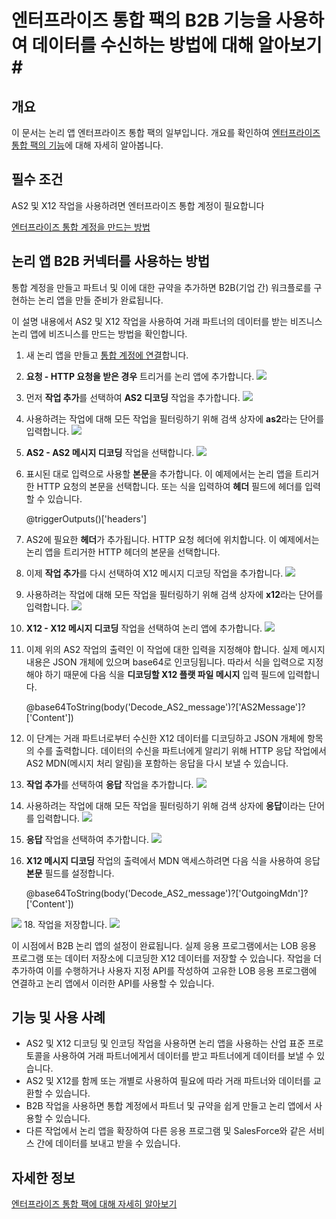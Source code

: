 <properties 
	pageTitle="엔터프라이즈 통합 팩에서 B2B 솔루션 만들기 | Microsoft Azure 앱 서비스 | Microsoft Azure" 
	description="엔터프라이즈 통합 팩의 B2B 기능을 사용하여 데이터를 수신하는 방법에 대해 알아보기" 
	services="logic-apps" 
	documentationCenter=".net,nodejs,java"
	authors="msftman" 
	manager="erikre" 
	editor="cgronlun"/>

<tags 
	ms.service="logic-apps" 
	ms.workload="integration" 
	ms.tgt_pltfrm="na" 
	ms.devlang="na" 
	ms.topic="article" 
	ms.date="07/08/2016" 
	ms.author="deonhe"/>

# 엔터프라이즈 통합 팩의 B2B 기능을 사용하여 데이터를 수신하는 방법에 대해 알아보기#

## 개요 ##

이 문서는 논리 앱 엔터프라이즈 통합 팩의 일부입니다. 개요를 확인하여 [엔터프라이즈 통합 팩의 기능](./app-service-logic-enterprise-integration-overview.md)에 대해 자세히 알아봅니다.

## 필수 조건 ##

AS2 및 X12 작업을 사용하려면 엔터프라이즈 통합 계정이 필요합니다

[엔터프라이즈 통합 계정을 만드는 방법](./app-service-logic-enterprise-integration-accounts.md)

## 논리 앱 B2B 커넥터를 사용하는 방법 ##

통합 계정을 만들고 파트너 및 이에 대한 규약을 추가하면 B2B(기업 간) 워크플로를 구현하는 논리 앱을 만들 준비가 완료됩니다.

이 설명 내용에서 AS2 및 X12 작업을 사용하여 거래 파트너의 데이터를 받는 비즈니스 논리 앱에 비즈니스를 만드는 방법을 확인합니다.

1. 새 논리 앱을 만들고 [통합 계정에 연결](./app-service-logic-enterprise-integration-accounts.md)합니다.
2. **요청 - HTTP 요청을 받은 경우** 트리거를 논리 앱에 추가합니다. ![](./media/app-service-logic-enterprise-integration-b2b/flatfile-1.png)
3. 먼저 **작업 추가**를 선택하여 **AS2 디코딩** 작업을 추가합니다. ![](./media/app-service-logic-enterprise-integration-b2b/transform-2.png)
4. 사용하려는 작업에 대해 모든 작업을 필터링하기 위해 검색 상자에 **as2**라는 단어를 입력합니다. ![](./media/app-service-logic-enterprise-integration-b2b/b2b-5.png)
6. **AS2 - AS2 메시지 디코딩** 작업을 선택합니다. ![](./media/app-service-logic-enterprise-integration-b2b/b2b-6.png)
7. 표시된 대로 입력으로 사용할 **본문**을 추가합니다. 이 예제에서는 논리 앱을 트리거한 HTTP 요청의 본문을 선택합니다. 또는 식을 입력하여 **헤더** 필드에 헤더를 입력할 수 있습니다.

    @triggerOutputs()['headers']

8. AS2에 필요한 **헤더**가 추가됩니다. HTTP 요청 헤더에 위치합니다. 이 예제에서는 논리 앱을 트리거한 HTTP 헤더의 본문을 선택합니다.
9. 이제 **작업 추가**를 다시 선택하여 X12 메시지 디코딩 작업을 추가합니다. ![](./media/app-service-logic-enterprise-integration-b2b/b2b-9.png)
10. 사용하려는 작업에 대해 모든 작업을 필터링하기 위해 검색 상자에 **x12**라는 단어를 입력합니다. ![](./media/app-service-logic-enterprise-integration-b2b/b2b-10.png)
11. **X12 - X12 메시지 디코딩** 작업을 선택하여 논리 앱에 추가합니다. ![](./media/app-service-logic-enterprise-integration-b2b/b2b-as2message.png)
12. 이제 위의 AS2 작업의 출력인 이 작업에 대한 입력을 지정해야 합니다. 실제 메시지 내용은 JSON 개체에 있으며 base64로 인코딩됩니다. 따라서 식을 입력으로 지정해야 하기 때문에 다음 식을 **디코딩할 X12 플랫 파일 메시지** 입력 필드에 입력합니다.

    @base64ToString(body('Decode\_AS2\_message')?['AS2Message']?['Content'])

13. 이 단계는 거래 파트너로부터 수신한 X12 데이터를 디코딩하고 JSON 개체에 항목의 수를 출력합니다. 데이터의 수신을 파트너에게 알리기 위해 HTTP 응답 작업에서 AS2 MDN(메시지 처리 알림)을 포함하는 응답을 다시 보낼 수 있습니다.
14. **작업 추가**를 선택하여 **응답** 작업을 추가합니다. ![](./media/app-service-logic-enterprise-integration-b2b/b2b-14.png)
15. 사용하려는 작업에 대해 모든 작업을 필터링하기 위해 검색 상자에 **응답**이라는 단어를 입력합니다. ![](./media/app-service-logic-enterprise-integration-b2b/b2b-15.png)
16. **응답** 작업을 선택하여 추가합니다. ![](./media/app-service-logic-enterprise-integration-b2b/b2b-16.png)
17. **X12 메시지 디코딩** 작업의 출력에서 MDN 액세스하려면 다음 식을 사용하여 응답 **본문** 필드를 설정합니다.

    @base64ToString(body('Decode\_AS2\_message')?['OutgoingMdn']?['Content'])

![](./media/app-service-logic-enterprise-integration-b2b/b2b-17.png)
18. 작업을 저장합니다. ![](./media/app-service-logic-enterprise-integration-b2b/transform-5.png)

이 시점에서 B2B 논리 앱의 설정이 완료됩니다. 실제 응용 프로그램에서는 LOB 응용 프로그램 또는 데이터 저장소에 디코딩한 X12 데이터를 저장할 수 있습니다. 작업을 더 추가하여 이를 수행하거나 사용자 지정 API를 작성하여 고유한 LOB 응용 프로그램에 연결하고 논리 앱에서 이러한 API를 사용할 수 있습니다.

## 기능 및 사용 사례 ##

- AS2 및 X12 디코딩 및 인코딩 작업을 사용하면 논리 앱을 사용하는 산업 표준 프로토콜을 사용하여 거래 파트너에게서 데이터를 받고 파트너에게 데이터를 보낼 수 있습니다.
- AS2 및 X12를 함께 또는 개별로 사용하여 필요에 따라 거래 파트너와 데이터를 교환할 수 있습니다.
- B2B 작업을 사용하면 통합 계정에서 파트너 및 규약을 쉽게 만들고 논리 앱에서 사용할 수 있습니다.
- 다른 작업에서 논리 앱을 확장하여 다른 응용 프로그램 및 SalesForce와 같은 서비스 간에 데이터를 보내고 받을 수 있습니다.

## 자세한 정보 ##

[엔터프라이즈 통합 팩에 대해 자세히 알아보기](./app-service-logic-enterprise-integration-overview.md)

<!---HONumber=AcomDC_0914_2016-->